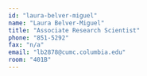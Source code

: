 ```yaml
---
id: "laura-belver-miguel"
name: "Laura Belver-Miguel"
title: "Associate Research Scientist"
phone: "851-5292"
fax: "n/a"
email: "lb2878@cumc.columbia.edu"
room: "401B"
---
```

